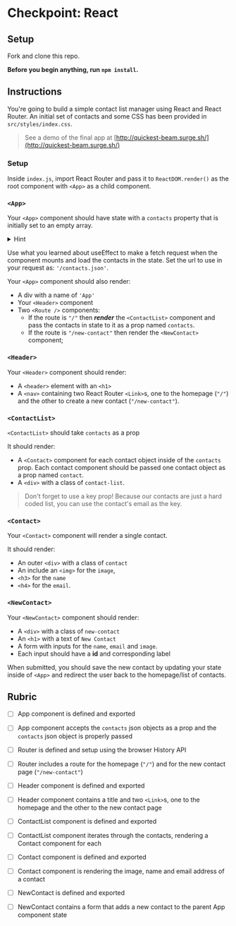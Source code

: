 # Checkpoint: React

## Setup

Fork and clone this repo.

**Before you begin anything, run `npm install`.**

## Instructions

You're going to build a simple contact list manager using React and React
Router. An initial set of contacts and some
CSS has been provided in `src/styles/index.css`.

> See a demo of the final app at
> [http://quickest-beam.surge.sh/](http://quickest-beam.surge.sh/)

### Setup

Inside `index.js`, import React Router and pass it to `ReactDOM.render()` as the
root component with `<App>` as a child component.

### `<App>`

Your `<App>` component should have state with a `contacts` property that is initially set to an empty array.

<details>
    <summary>Hint</summary> 

```js
const [contacts, setContacts] = useState([])
```
</details>

Use what you learned about useEffect to make a fetch request when the component mounts and load the contacts in the state.  Set the url to use in your request as: `'/contacts.json'`.

Your `<App>` component should also render:

- A div with a name of `'App'`
- Your `<Header>` component
- Two `<Route />` components:
  - If the route is `"/"` then ***render*** the `<ContactList>` component and pass the contacts in state to it as a prop named `contacts`.
  - If the route is `"/new-contact"` then render the `<NewContact>` component;

### `<Header>`

Your `<Header>` component should render:

- A `<header>` element with an `<h1>`
- A `<nav>` containing two React Router `<Link>`s, one to the homepage (`"/"`)
  and the other to create a new contact (`"/new-contact"`).

### `<ContactList>`

`<ContactList>` should take `contacts` as a prop

It should render:

- A `<Contact>` component for each contact object inside of the `contacts` prop.  Each contact component should be passed one contact object as a prop named `contact`. 
- A `<div>` with a class of `contact-list`.


> Don't forget to use a key prop!  Because our contacts are just a hard coded list, you can use the contact's email as the key.


### `<Contact>`

Your `<Contact>` component will render a single contact.

It should render:

- An outer `<div>` with a class of `contact`
- An include an `<img>` for the `image`,
- `<h3>` for the `name`
- `<h4>` for the `email`.

### `<NewContact>`

Your `<NewContact>` component should render:

- A `<div>` with a class of `new-contact`
- An `<h1>` with a text of `New Contact`
- A form with inputs for the `name`, `email` and `image`.
- Each input should have a **id** and corresponding label

When submitted, you should save the new contact by updating your state inside of
`<App>` and redirect the user back to the homepage/list of contacts.

## Rubric

- [ ] App component is defined and exported
- [ ] App component accepts the `contacts` json objects as a prop and the `contacts`
  json object is properly passed
- [ ] Router is defined and setup using the browser History API
- [ ] Router includes a route for the homepage (`"/"`) and for the new contact page
  (`"/new-contact"`)
- [ ] Header component is defined and exported
- [ ] Header component contains a title and two `<Link>`s, one to the homepage and
  the other to the new contact page
- [ ] ContactList component is defined and exported
- [ ] ContactList component iterates through the contacts, rendering a Contact
  component for each
- [ ] Contact component is defined and exported
- [ ] Contact component is rendering the image, name and email address of a contact
- [ ] NewContact is defined and exported
- [ ] NewContact contains a form that adds a new contact to the parent App component
  state

